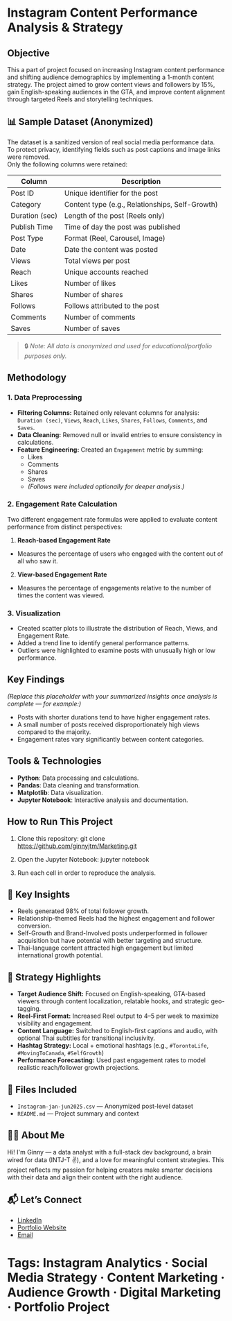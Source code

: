 # Instagram Content Performance Analysis & Strategy

## Objective
This a part of project focused on increasing Instagram content performance and shifting audience demographics by implementing a 1-month content strategy. The project aimed to grow content views and followers by 15%, gain English-speaking audiences in the GTA, and improve content alignment through targeted Reels and storytelling techniques.


## 📊 Sample Dataset (Anonymized)

The dataset is a sanitized version of real social media performance data.  
To protect privacy, identifying fields such as post captions and image links were removed.  
Only the following columns were retained:

| Column         | Description                                        |
|----------------|----------------------------------------------------|
| Post ID        | Unique identifier for the post                     |
| Category       | Content type (e.g., Relationships, Self-Growth)    |
| Duration (sec) | Length of the post (Reels only)                    |
| Publish Time   | Time of day the post was published                 |
| Post Type      | Format (Reel, Carousel, Image)                     |
| Date           | Date the content was posted                        |
| Views          | Total views per post                               |
| Reach          | Unique accounts reached                            |
| Likes          | Number of likes                                    |
| Shares         | Number of shares                                   |
| Follows        | Follows attributed to the post                     |
| Comments       | Number of comments                                 |
| Saves          | Number of saves                                    |

> 🔒 *Note: All data is anonymized and used for educational/portfolio purposes only.*

## Methodology
### 1. Data Preprocessing
- **Filtering Columns:** Retained only relevant columns for analysis: `Duration (sec)`, `Views`, `Reach`, `Likes`, `Shares`, `Follows`, `Comments`, and `Saves`.
- **Data Cleaning:** Removed null or invalid entries to ensure consistency in calculations.
- **Feature Engineering:** Created an `Engagement` metric by summing:
  - Likes
  - Comments
  - Shares
  - Saves
  - *(Follows were included optionally for deeper analysis.)*

### 2. Engagement Rate Calculation
Two different engagement rate formulas were applied to evaluate content performance from distinct perspectives:
1. **Reach-based Engagement Rate**
- Measures the percentage of users who engaged with the content out of all who saw it.
2. **View-based Engagement Rate**
- Measures the percentage of engagements relative to the number of times the content was viewed.

### 3. Visualization
- Created scatter plots to illustrate the distribution of Reach, Views, and Engagement Rate.
- Added a trend line to identify general performance patterns.
- Outliers were highlighted to examine posts with unusually high or low performance.

## Key Findings
*(Replace this placeholder with your summarized insights once analysis is complete — for example:)*  
- Posts with shorter durations tend to have higher engagement rates.
- A small number of posts received disproportionately high views compared to the majority.
- Engagement rates vary significantly between content categories.

## Tools & Technologies
- **Python**: Data processing and calculations.
- **Pandas**: Data cleaning and transformation.
- **Matplotlib**: Data visualization.
- **Jupyter Notebook**: Interactive analysis and documentation.

## How to Run This Project
1. Clone this repository:
git clone https://github.com/ginnyjtm/Marketing.git

2. Open the Jupyter Notebook:
jupyter notebook

3. Run each cell in order to reproduce the analysis.

## 📌 Key Insights

- Reels generated 98% of total follower growth.
- Relationship-themed Reels had the highest engagement and follower conversion.
- Self-Growth and Brand-Involved posts underperformed in follower acquisition but have potential with better targeting and structure.
- Thai-language content attracted high engagement but limited international growth potential.


## 🧠 Strategy Highlights

- **Target Audience Shift:** Focused on English-speaking, GTA-based viewers through content localization, relatable hooks, and strategic geo-tagging.
- **Reel-First Format:** Increased Reel output to 4–5 per week to maximize visibility and engagement.
- **Content Language:** Switched to English-first captions and audio, with optional Thai subtitles for transitional inclusivity.
- **Hashtag Strategy:** Local + emotional hashtags (e.g., `#TorontoLife`, `#MovingToCanada`, `#SelfGrowth`)
- **Performance Forecasting:** Used past engagement rates to model realistic reach/follower growth projections.


## 📂 Files Included

- `Instagram-jan-jun2025.csv` — Anonymized post-level dataset  
- `README.md` — Project summary and context  


## 👩‍💻 About Me

Hi! I'm Ginny — a data analyst with a full-stack dev background, a brain wired for data (INTJ-T ✌️), and a love for meaningful content strategies. This project reflects my passion for helping creators make smarter decisions with their data and align their content with the right audience.

## 📬 Let’s Connect

- [LinkedIn](https://www.linkedin.com/in/ginny-jutamat/)  
- [Portfolio Website](https://ginnyjutamat.com)  
- [Email](mailto:work.ginnysangka@gmail.com)

# Tags: Instagram Analytics · Social Media Strategy · Content Marketing · Audience Growth · Digital Marketing · Portfolio Project


